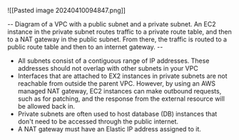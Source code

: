 ![[Pasted image 20240410094847.png]]

-- Diagram of a VPC with a public subnet and a private subnet. An EC2 instance in the private subnet routes traffic to a private route table, and then to a NAT gateway in the public subnet. From there, the traffic is routed to a public route table and then to an internet gateway. --

- All subnets consist of a contiguous range of IP addresses. These addresses should not overlap with other subnets in your VPC
- Interfaces that are attached to EX2 instances in private subnets are not reachable from outside the parent VPC. However, by using an AWS managed NAT gateway, EC2 instances can make outbound requests, such as for patching, and the response from the external resource will be allowed back in.
- Private subnets are often used to host database (DB) instances that don't need to be accessed through the public internet.
- A NAT gateway must have an Elastic IP address assigned to it.
